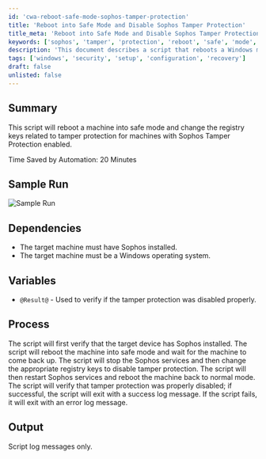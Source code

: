 ```yaml
---
id: 'cwa-reboot-safe-mode-sophos-tamper-protection'
title: 'Reboot into Safe Mode and Disable Sophos Tamper Protection'
title_meta: 'Reboot into Safe Mode and Disable Sophos Tamper Protection'
keywords: ['sophos', 'tamper', 'protection', 'reboot', 'safe', 'mode', 'registry']
description: 'This document describes a script that reboots a Windows machine into safe mode and modifies the registry keys related to tamper protection for systems with Sophos Tamper Protection enabled, ultimately streamlining the process of disabling this feature.'
tags: ['windows', 'security', 'setup', 'configuration', 'recovery']
draft: false
unlisted: false
---
```

## Summary

This script will reboot a machine into safe mode and change the registry keys related to tamper protection for machines with Sophos Tamper Protection enabled.

Time Saved by Automation: 20 Minutes

## Sample Run

![Sample Run](..\..\..\static\img\Sophos---Disable-Tamper-Protection\image_1.png)

## Dependencies

- The target machine must have Sophos installed.
- The target machine must be a Windows operating system.

## Variables

- `@Result@` - Used to verify if the tamper protection was disabled properly.

## Process

The script will first verify that the target device has Sophos installed. The script will reboot the machine into safe mode and wait for the machine to come back up. The script will stop the Sophos services and then change the appropriate registry keys to disable tamper protection. The script will then restart Sophos services and reboot the machine back to normal mode. The script will verify that tamper protection was properly disabled; if successful, the script will exit with a success log message. If the script fails, it will exit with an error log message.

## Output

Script log messages only.



